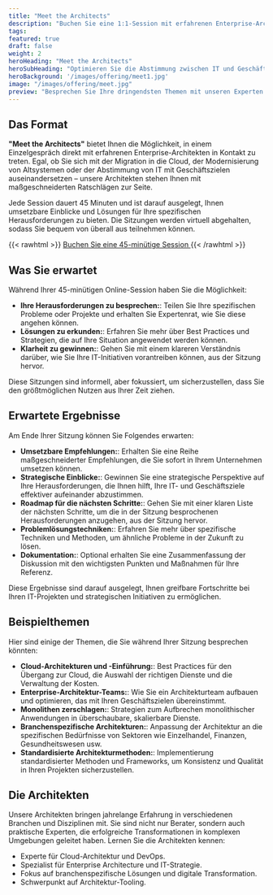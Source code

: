 ```yaml
---
title: "Meet the Architects"
description: "Buchen Sie eine 1:1-Session mit erfahrenen Enterprise-Architekten, um Ihre IT- und Geschäftsabstimmungsprobleme zu besprechen."
tags:
featured: true
draft: false
weight: 2 
heroHeading: "Meet the Architects"
heroSubHeading: "Optimieren Sie die Abstimmung zwischen IT und Geschäft mit Expertenrat und klaren Strategien."
heroBackground: '/images/offering/meet1.jpg'
image: "/images/offering/meet.jpg"
preview: "Besprechen Sie Ihre dringendsten Themen mit unseren Experten für Enterprise-, Lösungs- und Cloud-Architekturen."
---
```


## Das Format

**"Meet the Architects"** bietet Ihnen die Möglichkeit, in einem Einzelgespräch direkt mit erfahrenen Enterprise-Architekten in Kontakt zu treten. Egal, ob Sie sich mit der Migration in die Cloud, der Modernisierung von Altsystemen oder der Abstimmung von IT mit Geschäftszielen auseinandersetzen – unsere Architekten stehen Ihnen mit maßgeschneiderten Ratschlägen zur Seite. 

Jede Session dauert 45 Minuten und ist darauf ausgelegt, Ihnen umsetzbare Einblicke und Lösungen für Ihre spezifischen Herausforderungen zu bieten. Die Sitzungen werden virtuell abgehalten, sodass Sie bequem von überall aus teilnehmen können.

{{< rawhtml >}}
<a href="https://app.reclaim.ai/m/kai-fwdnow/meet-the-architects"
   onclick="return gtag_report_conversion('https://app.reclaim.ai/m/kai-fwdnow/meet-the-architects');"
   style=" text-decoration: underline; cursor: pointer;">
   Buchen Sie eine 45-minütige Session
</a>
{{< /rawhtml >}}

## Was Sie erwartet

Während Ihrer 45-minütigen Online-Session haben Sie die Möglichkeit:

- **Ihre Herausforderungen zu besprechen:**: Teilen Sie Ihre spezifischen Probleme oder Projekte und erhalten Sie Expertenrat, wie Sie diese angehen können.
- **Lösungen zu erkunden:**: Erfahren Sie mehr über Best Practices und Strategien, die auf Ihre Situation angewendet werden können.
- **Klarheit zu gewinnen:**: Gehen Sie mit einem klareren Verständnis darüber, wie Sie Ihre IT-Initiativen vorantreiben können, aus der Sitzung hervor.

Diese Sitzungen sind informell, aber fokussiert, um sicherzustellen, dass Sie den größtmöglichen Nutzen aus Ihrer Zeit ziehen.

## Erwartete Ergebnisse

Am Ende Ihrer Sitzung können Sie Folgendes erwarten:

- **Umsetzbare Empfehlungen:**: Erhalten Sie eine Reihe maßgeschneiderter Empfehlungen, die Sie sofort in Ihrem Unternehmen umsetzen können.
- **Strategische Einblicke:**: Gewinnen Sie eine strategische Perspektive auf Ihre Herausforderungen, die Ihnen hilft, Ihre IT- und Geschäftsziele effektiver aufeinander abzustimmen.
- **Roadmap für die nächsten Schritte:**: Gehen Sie mit einer klaren Liste der nächsten Schritte, um die in der Sitzung besprochenen Herausforderungen anzugehen, aus der Sitzung hervor.
- **Problemlösungstechniken:**: Erfahren Sie mehr über spezifische Techniken und Methoden, um ähnliche Probleme in der Zukunft zu lösen.
- **Dokumentation:**: Optional erhalten Sie eine Zusammenfassung der Diskussion mit den wichtigsten Punkten und Maßnahmen für Ihre Referenz.

Diese Ergebnisse sind darauf ausgelegt, Ihnen greifbare Fortschritte bei Ihren IT-Projekten und strategischen Initiativen zu ermöglichen.

## Beispielthemen

Hier sind einige der Themen, die Sie während Ihrer Sitzung besprechen könnten:

- **Cloud-Architekturen und -Einführung:**: Best Practices für den Übergang zur Cloud, die Auswahl der richtigen Dienste und die Verwaltung der Kosten.
- **Enterprise-Architektur-Teams:**: Wie Sie ein Architekturteam aufbauen und optimieren, das mit Ihren Geschäftszielen übereinstimmt.
- **Monolithen zerschlagen:**: Strategien zum Aufbrechen monolithischer Anwendungen in überschaubare, skalierbare Dienste.
- **Branchenspezifische Architekturen:**: Anpassung der Architektur an die spezifischen Bedürfnisse von Sektoren wie Einzelhandel, Finanzen, Gesundheitswesen usw.
- **Standardisierte Architekturmethoden:**: Implementierung standardisierter Methoden und Frameworks, um Konsistenz und Qualität in Ihren Projekten sicherzustellen.

## Die Architekten

Unsere Architekten bringen jahrelange Erfahrung in verschiedenen Branchen und Disziplinen mit. Sie sind nicht nur Berater, sondern auch praktische Experten, die erfolgreiche Transformationen in komplexen Umgebungen geleitet haben. Lernen Sie die Architekten kennen:

- Experte für Cloud-Architektur und DevOps.
- Spezialist für Enterprise Architecture und IT-Strategie.
- Fokus auf branchenspezifische Lösungen und digitale Transformation.
- Schwerpunkt auf Architektur-Tooling.

